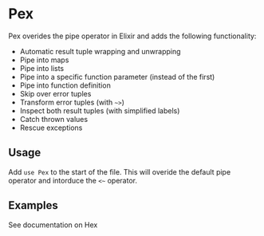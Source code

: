 # Pex

Pex overides the pipe operator in Elixir and adds the following functionality:

- Automatic result tuple wrapping and unwrapping
- Pipe into maps
- Pipe into lists
- Pipe into a specific function parameter (instead of the first)
- Pipe into function definition
- Skip over error tuples
- Transform error tuples (with `~>`)
- Inspect both result tuples (with simplified labels)
- Catch thrown values
- Rescue exceptions

## Usage

Add `use Pex` to the start of the file. This will overide the default pipe operator and intorduce the `<~` operator.

## Examples

See documentation on Hex
